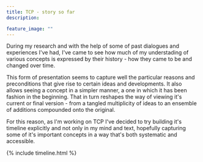```yaml
---
title: TCP - story so far 
description: 

feature_image: ""
---
```

During my research and with the help of some of past dialogues and experiences I've had, I've came to see how much of my understading of various concepts is expressed by their history - how they came to be and changed over time.

This form of presentation seems to capture well the particular reasons and preconditions that give rise to certain ideas and developments. It also allows seeing a concept in a simpler manner, a one in which it has been fashion in the beginning.
That in turn reshapes the way of viewing it's current or final version - from a tangled multiplicity of ideas to an ensemble of additions compounded onto the original.

For this reason, as I'm working on TCP I've decided to try building it's timeline explicitly and not only in my mind and text, hopefully capturing some of it's important concepts in a way that's both systematic and accessible.

{% include timeline.html %}
